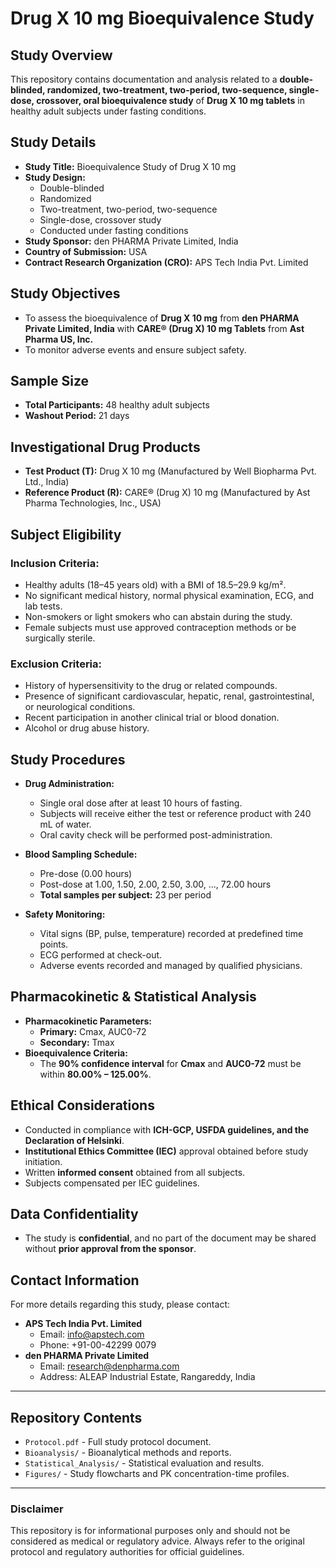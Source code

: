 # Drug X 10 mg Bioequivalence Study

## Study Overview
This repository contains documentation and analysis related to a **double-blinded, randomized, two-treatment, two-period, two-sequence, single-dose, crossover, oral bioequivalence study** of **Drug X 10 mg tablets** in healthy adult subjects under fasting conditions.  

## Study Details
- **Study Title:** Bioequivalence Study of Drug X 10 mg
- **Study Design:**  
  - Double-blinded  
  - Randomized  
  - Two-treatment, two-period, two-sequence  
  - Single-dose, crossover study  
  - Conducted under fasting conditions  
- **Study Sponsor:** den PHARMA Private Limited, India  
- **Country of Submission:** USA  
- **Contract Research Organization (CRO):** APS Tech India Pvt. Limited  

## Study Objectives
- To assess the bioequivalence of **Drug X 10 mg** from **den PHARMA Private Limited, India** with **CARE® (Drug X) 10 mg Tablets** from **Ast Pharma US, Inc.**
- To monitor adverse events and ensure subject safety.  

## Sample Size
- **Total Participants:** 48 healthy adult subjects  
- **Washout Period:** 21 days  

## Investigational Drug Products
- **Test Product (T):** Drug X 10 mg (Manufactured by Well Biopharma Pvt. Ltd., India)  
- **Reference Product (R):** CARE® (Drug X) 10 mg (Manufactured by Ast Pharma Technologies, Inc., USA)  

## Subject Eligibility
### **Inclusion Criteria:**
- Healthy adults (18–45 years old) with a BMI of 18.5–29.9 kg/m².
- No significant medical history, normal physical examination, ECG, and lab tests.
- Non-smokers or light smokers who can abstain during the study.
- Female subjects must use approved contraception methods or be surgically sterile.

### **Exclusion Criteria:**
- History of hypersensitivity to the drug or related compounds.
- Presence of significant cardiovascular, hepatic, renal, gastrointestinal, or neurological conditions.
- Recent participation in another clinical trial or blood donation.
- Alcohol or drug abuse history.

## Study Procedures
- **Drug Administration:**  
  - Single oral dose after at least 10 hours of fasting.  
  - Subjects will receive either the test or reference product with 240 mL of water.  
  - Oral cavity check will be performed post-administration.  

- **Blood Sampling Schedule:**  
  - Pre-dose (0.00 hours)  
  - Post-dose at 1.00, 1.50, 2.00, 2.50, 3.00, ..., 72.00 hours  
  - **Total samples per subject:** 23 per period  

- **Safety Monitoring:**  
  - Vital signs (BP, pulse, temperature) recorded at predefined time points.  
  - ECG performed at check-out.  
  - Adverse events recorded and managed by qualified physicians.  

## Pharmacokinetic & Statistical Analysis
- **Pharmacokinetic Parameters:**
  - **Primary:** Cmax, AUC0-72  
  - **Secondary:** Tmax  
- **Bioequivalence Criteria:**  
  - The **90% confidence interval** for **Cmax** and **AUC0-72** must be within **80.00% – 125.00%**.  

## Ethical Considerations
- Conducted in compliance with **ICH-GCP, USFDA guidelines, and the Declaration of Helsinki**.
- **Institutional Ethics Committee (IEC)** approval obtained before study initiation.
- Written **informed consent** obtained from all subjects.
- Subjects compensated per IEC guidelines.

## Data Confidentiality
- The study is **confidential**, and no part of the document may be shared without **prior approval from the sponsor**.

## Contact Information
For more details regarding this study, please contact:  
- **APS Tech India Pvt. Limited**  
  - Email: info@apstech.com  
  - Phone: +91-00-42299 0079  
- **den PHARMA Private Limited**  
  - Email: research@denpharma.com  
  - Address: ALEAP Industrial Estate, Rangareddy, India  

---

## Repository Contents
- `Protocol.pdf` - Full study protocol document.
- `Bioanalysis/` - Bioanalytical methods and reports.
- `Statistical_Analysis/` - Statistical evaluation and results.
- `Figures/` - Study flowcharts and PK concentration-time profiles.

---

### Disclaimer
This repository is for informational purposes only and should not be considered as medical or regulatory advice. Always refer to the original protocol and regulatory authorities for official guidelines.


